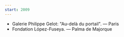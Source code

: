 ```yaml
---
start: 2009
---
```


- Galerie Philippe Gelot: "Au-delà du portail". — Paris
- Fondation López-Fuseya. — Palma de Majorque
